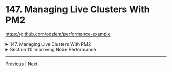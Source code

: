 # 147. Managing Live Clusters With PM2

https://github.com/odziem/performance-example

<details>
  <summary> 147. Managing Live Clusters With PM2 </summary>

- server.js
```
const express = require('express');

const app = express();

function delay (duration){
    const startTime = Date.now();
    while(Date.now() - startTime < duration) {
        // event loop is blocked....
    }
}

app.get('/', (req, res) => {
    res.send(`Performance example: ${process.pid}`);
});

app.get('/timer', (req, res) => {
    delay(9000);
    res.send(`Ding ding ding! ${process.pid}`);
});

console.log('Running sever.js...')
console.log('Worker process started.');
app.listen(3000);
```

- install PM2 `npm install pm2` (Note you can not use pm2 command)

- install PM2 `npm install pm2 -g` or `sudo npm install pm2 -g` (Note you can use pm2 command)

- run server.js `pm2 start server.js` then stop server.js `pm2 stop server.js` if needed

<p align="center" >
    <img src="../imags/146_Using-PM2-To-Create-Clusters.png" width="90%" > 
    <img src="../imags/146_Using-PM2-To-Create-Clusters_2.png" width="90%" > 
</p>  

- run server.js `pm2 start server.js -i max` 

<p align="center" >
    <img src="../imags/146_Using-PM2-To-Create-Clusters_3.png" width="90%" > 
</p>   

- run server.js `pm2 logs` 

<p align="center" >
    <img src="../imags/146_Using-PM2-To-Create-Clusters_4.png" width="90%" > 
</p>     

-  run `pm2 start server.js -l logs.txt -i max`

<p align="center" >
    <img src="../imags/147_Managing-Live-Clusters-With-PM2.png" width="90%" > 
</p>     

-  run `pm2 show 0`

<p align="center" >
    <img src="../imags/147_Managing-Live-Clusters-With-PM2_3.png" width="90%" > 
</p>    

-  run `pm2 list`

<p align="center" >
    <img src="../imags/147_Managing-Live-Clusters-With-PM2_4.png" width="90%" > 
</p>    

-  run `pm2 stop 4` and `pm2 start 4`

<p align="center" >
    <img src="../imags/147_Managing-Live-Clusters-With-PM2_5.png" width="90%" > 
</p>    

-  run `pm2 monit`

<p align="center" >
    <img src="../imags/147_Managing-Live-Clusters-With-PM2_6.png" width="90%" > 
</p>    

</details>    

<details>
  <summary> Section 11: Improving Node Performance </summary>

- [Codebase: performance-example](../src/11_performance-example/)

</details>

---

[Previous](./146_Using-PM2-To-Create-Clusters.md) | [Next]()
